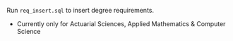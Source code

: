 Run `req_insert.sql` to insert degree requirements.
- Currently only for Actuarial Sciences, Applied Mathematics & Computer Science 